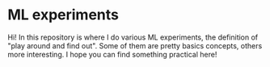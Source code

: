 # ML experiments
Hi! In this repository is where I do various ML experiments, the definition of "play around and find out". Some of them are pretty basics concepts, others more interesting. I hope you can find something practical here!
